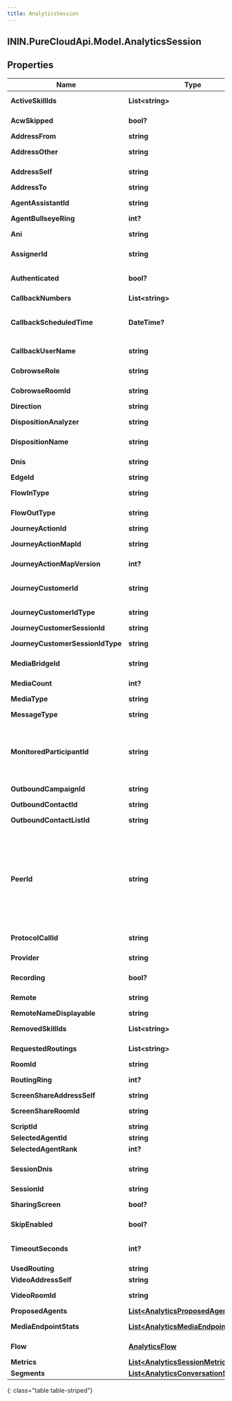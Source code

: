 ```yaml
---
title: AnalyticsSession
---
```

## ININ.PureCloudApi.Model.AnalyticsSession

## Properties

|Name | Type | Description | Notes|
|------------ | ------------- | ------------- | -------------|
| **ActiveSkillIds** | **List&lt;string&gt;** | ID(s) of Skill(s) that are active on the conversation | [optional] |
| **AcwSkipped** | **bool?** | Marker for an agent that skipped after call work | [optional] |
| **AddressFrom** | **string** | The address that initiated an action | [optional] |
| **AddressOther** | **string** | The email address for the participant on the other side of the email conversation | [optional] |
| **AddressSelf** | **string** | The email address for the participant on this side of the email conversation | [optional] |
| **AddressTo** | **string** | The address receiving an action | [optional] |
| **AgentAssistantId** | **string** | Unique identifier of the active virtual agent assistant | [optional] |
| **AgentBullseyeRing** | **int?** | Bullseye ring of the targeted agent | [optional] |
| **Ani** | **string** | Automatic Number Identification (caller&#39;s number) | [optional] |
| **AssignerId** | **string** | ID of the user that manually assigned a conversation | [optional] |
| **Authenticated** | **bool?** | Flag that indicates that the identity of the customer has been asserted as verified by the provider. | [optional] |
| **CallbackNumbers** | **List&lt;string&gt;** | Callback phone number(s) | [optional] |
| **CallbackScheduledTime** | **DateTime?** | Scheduled callback date/time. Date time is represented as an ISO-8601 string. For example: yyyy-MM-ddTHH:mm:ss[.mmm]Z | [optional] |
| **CallbackUserName** | **string** | The name of the user requesting a call back | [optional] |
| **CobrowseRole** | **string** | Describes side of the cobrowse (sharer or viewer) | [optional] |
| **CobrowseRoomId** | **string** | A unique identifier for a PureCloud cobrowse room | [optional] |
| **Direction** | **string** | The direction of the communication | [optional] |
| **DispositionAnalyzer** | **string** | (Dialer) Analyzer (for example speech.person) | [optional] |
| **DispositionName** | **string** | (Dialer) Result of the analysis (for example disposition.classification.callable.machine) | [optional] |
| **Dnis** | **string** | Dialed number identification service (number dialed by the calling party) | [optional] |
| **EdgeId** | **string** | Unique identifier of the edge device | [optional] |
| **FlowInType** | **string** | Type of flow in that occurred when entering ACD. | [optional] |
| **FlowOutType** | **string** | Type of flow out that occurred when emitting tFlowOut. | [optional] |
| **JourneyActionId** | **string** | Identifier of the journey action. | [optional] |
| **JourneyActionMapId** | **string** | Identifier of the journey action map that triggered the action. | [optional] |
| **JourneyActionMapVersion** | **int?** | Version of the journey action map that triggered the action. | [optional] |
| **JourneyCustomerId** | **string** | Primary identifier of the journey customer in the source where the activities originate from. | [optional] |
| **JourneyCustomerIdType** | **string** | Type of primary identifier of the journey customer (e.g. cookie). | [optional] |
| **JourneyCustomerSessionId** | **string** | Unique identifier of the journey session. | [optional] |
| **JourneyCustomerSessionIdType** | **string** | Type or category of journey sessions (e.g. web, ticket, delivery, atm). | [optional] |
| **MediaBridgeId** | **string** | Media bridge ID for the conference session consistent across all participants | [optional] |
| **MediaCount** | **int?** | Count of any media (images, files, etc) included in this session | [optional] |
| **MediaType** | **string** | The session media type | [optional] |
| **MessageType** | **string** | Message type for messaging services. E.g.: sms, facebook, twitter, line | [optional] |
| **MonitoredParticipantId** | **string** | The participantId being monitored (if someone (e.g. an agent) is being monitored, this would be the ID of the participant that was monitored that would correspond to other participantIds present in the conversation) | [optional] |
| **OutboundCampaignId** | **string** | (Dialer) Unique identifier of the outbound campaign | [optional] |
| **OutboundContactId** | **string** | (Dialer) Unique identifier of the contact | [optional] |
| **OutboundContactListId** | **string** | (Dialer) Unique identifier of the contact list that this contact belongs to | [optional] |
| **PeerId** | **string** | This identifies pairs of related sessions on a conversation. E.g. an external session’s peerId will be the session that the call originally connected to, e.g. if an IVR was dialed, the IVR session, which will also have the external session’s ID as its peer. After that point, any transfers of that session to other internal components (acd, agent, etc.) will all spawn new sessions whose peerIds point back to that original external session. | [optional] |
| **ProtocolCallId** | **string** | The original voice protocol call ID, e.g. a SIP call ID | [optional] |
| **Provider** | **string** | The source provider for the communication. | [optional] |
| **Recording** | **bool?** | Flag determining if an audio recording was started or not | [optional] |
| **Remote** | **string** | Name, phone number, or email address of the remote party. | [optional] |
| **RemoteNameDisplayable** | **string** | Unique identifier for the remote party | [optional] |
| **RemovedSkillIds** | **List&lt;string&gt;** | ID(s) of Skill(s) that have been removed by bullseye routing | [optional] |
| **RequestedRoutings** | **List&lt;string&gt;** | Routing type(s) for requested/attempted routing methods. | [optional] |
| **RoomId** | **string** | Unique identifier for the room | [optional] |
| **RoutingRing** | **int?** | Routing ring for bullseye or preferred agent routing | [optional] |
| **ScreenShareAddressSelf** | **string** | Direct ScreenShare address | [optional] |
| **ScreenShareRoomId** | **string** | A unique identifier for a PureCloud ScreenShare room | [optional] |
| **ScriptId** | **string** | A unique identifier for a script | [optional] |
| **SelectedAgentId** | **string** | Selected agent ID | [optional] |
| **SelectedAgentRank** | **int?** | Selected agent GPR rank | [optional] |
| **SessionDnis** | **string** | Dialed number for the current session; this can be different from dnis, e.g. if the call was transferred | [optional] |
| **SessionId** | **string** | The unique identifier of this session | [optional] |
| **SharingScreen** | **bool?** | Flag determining if screenShare is started or not (true/false) | [optional] |
| **SkipEnabled** | **bool?** | (Dialer) Whether the agent can skip the dialer contact | [optional] |
| **TimeoutSeconds** | **int?** | The number of seconds before PureCloud begins the call for a call back (0 disables automatic calling) | [optional] |
| **UsedRouting** | **string** | Complete routing method | [optional] |
| **VideoAddressSelf** | **string** | Direct Video address | [optional] |
| **VideoRoomId** | **string** | A unique identifier for a PureCloud video room | [optional] |
| **ProposedAgents** | [**List&lt;AnalyticsProposedAgent&gt;**](AnalyticsProposedAgent.html) | Proposed agents | [optional] |
| **MediaEndpointStats** | [**List&lt;AnalyticsMediaEndpointStat&gt;**](AnalyticsMediaEndpointStat.html) | MediaEndpointStats associated with this session | [optional] |
| **Flow** | [**AnalyticsFlow**](AnalyticsFlow.html) | IVR flow execution associated with this session | [optional] |
| **Metrics** | [**List&lt;AnalyticsSessionMetric&gt;**](AnalyticsSessionMetric.html) | List of metrics for this session | [optional] |
| **Segments** | [**List&lt;AnalyticsConversationSegment&gt;**](AnalyticsConversationSegment.html) | List of segments for this session | [optional] |
{: class="table table-striped"}


